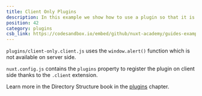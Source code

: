 ```yaml
---
title: Client Only Plugins
description: In this example we show how to use a plugin so that it is only available on the client side
position: 42
category: plugins
csb_link: https://codesandbox.io/embed/github/nuxt-academy/guides-examples/tree/master/04_directory_structure/12_plugins_client
---
```


<example-intro></example-intro>

`plugins/client-only.client.js` uses the `window.alert()` function which is not available on server side.

`nuxt.config.js` contains the `plugins` property to register the plugin on client side thanks to the `.client` extension.

<base-alert type="next">

Learn more in the Directory Structure book in the [plugins](/guides/directory-structure/plugins#client-or-server-side-only) chapter.

</base-alert>

<code-sandbox :src="csb_link"></code-sandbox>
